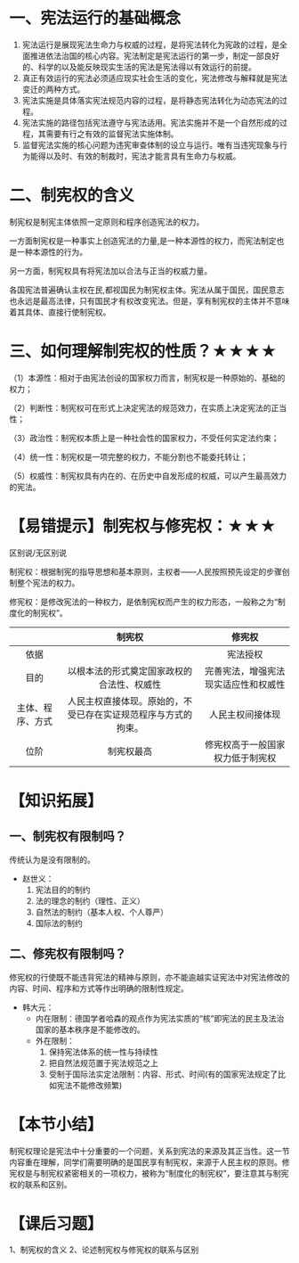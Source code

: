 # 一、宪法运行的基础概念
1. 宪法运行是展现宪法生命力与权威的过程，是将宪法转化为宪政的过程，是全面推进依法治国的核心内容。宪法制定是宪法运行的第一步，制定一部良好的、科学的以及能反映现实生活的宪法是宪法得以有效运行的前提。
2. 真正有效运行的宪法必须适应现实社会生活的变化，宪法修改与解释就是宪法变迁的两种方式。
3. 宪法实施是具体落实宪法规范内容的过程，是将静态宪法转化为动态宪法的过程。
4. 宪法实施的路径包括宪法遵守与宪法适用。宪法实施并不是一个自然形成的过程，其需要有行之有效的监督宪法实施体制。
5. 监督宪法实施的核心问题为违宪审查体制的设立与运行。唯有当违宪现象与行为能得以及时、有效的制裁时，宪法才能言具有生命力与权威。
# 二、制宪权的含义
制宪权是制宪主体依照一定原则和程序创造宪法的权力。

一方面制宪权是一种事实上创造宪法的力量,是一种本源性的权力，而宪法制定也是一种本源性的行为。

另一方面，制宪权具有将宪法加以合法与正当的权威力量。

各国宪法普遍确认主权在民,都视国民为制宪权主体。宪法从属于国民，国民意志也永远是最高法律，只有国民才有权改变宪法。但是，享有制宪权的主体并不意味着其具体、直接行使制宪权。
# 三、如何理解制宪权的性质？★★★★
（1）本源性：相对于由宪法创设的国家权力而言，制宪权是一种原始的、基础的权力；

（2）判断性：制宪权可在形式上决定宪法的规范效力，在实质上决定宪法的正当性；

（3）政治性：制宪权本质上是一种社会性的国家权力，不受任何实定法约束；

（4）统一性：制宪权是一项完整的权力，不能分割也不能委托转让；

（5）权威性：制宪权具有内在的、在历史中自发形成的权威，可以产生最高效力的宪法。
# 【易错提示】制宪权与修宪权：★★★
区别说/无区别说

制宪权：根据制宪的指导思想和基本原则，主权者——人民按照预先设定的步骤创制整个宪法的权力。

修宪权：是修改宪法的一种权力，是依制宪权而产生的权力形态，一般称之为“制度化的制宪权”。

||制宪权|修宪权|
|:---:|:---:|:---:|
|依据||宪法授权|
|目的|以根本法的形式奠定国家政权的合法性、权威性|完善宪法，增强宪法现实适应性和权威性|
|主体、程序、方式|人民主权直接体现。原始的，不受已存在实证规范程序与方式的拘束。|人民主权间接体现|
|位阶|制宪权最高|修宪权高于一般国家权力低于制宪权|
# 【知识拓展】
## 一、制宪权有限制吗？
传统认为是没有限制的。

- 赵世义：
	1. 宪法目的的制约
	2. 法的理念的制约（理性、正义）
	3. 自然法的制约（基本人权、个人尊严）
	4. 国际法的制约
## 二、修宪权有限制吗？
修宪权的行使既不能违背宪法的精神与原则，亦不能逾越实证宪法中对宪法修改的内容、时间、程序和方式等作出明确的限制性规定。

- 韩大元：
	- 内在限制：德国学者哈森的观点作为宪法实质的“核”即宪法的民主及法治国家的基本秩序是不能修改的。
	- 外在限制：
		1. 保持宪法体系的统一性与持续性
		2. 把自然法规范置于宪法规范之上
		3. 受制于国际法实定法限制：内容、形式、时间(有的国家宪法规定了比如宪法不能修改频繁)
# 【本节小结】
制宪权理论是宪法中十分重要的一个问题，关系到宪法的来源及其正当性。这一节内容重在理解，同学们需要明确的是国民享有制宪权，来源于人民主权的原则。修宪权是与制宪权紧密相关的一项权力，被称为“制度化的制宪权”，要注意其与制宪权的联系和区别。
# 【课后习题】
1、制宪权的含义
2、论述制宪权与修宪权的联系与区别